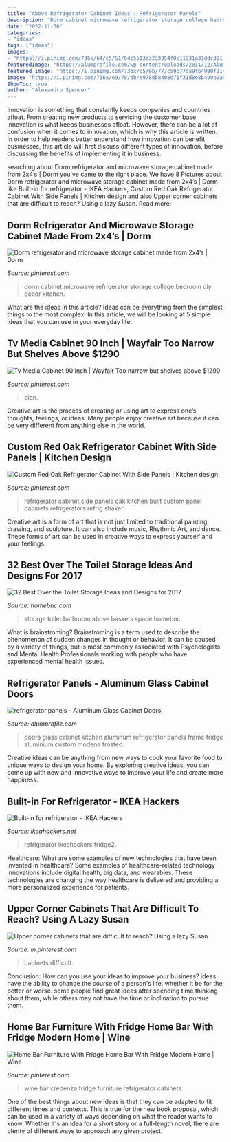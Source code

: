 ```yaml
---
title: "Above Refrigerator Cabinet Ideas : Refrigerator Panels"
description: "Dorm cabinet microwave refrigerator storage college bedroom diy decor kitchen"
date: "2022-11-30"
categories:
- "ideas"
tags: ["ideas"]
images:
- "https://i.pinimg.com/736x/64/c5/51/64c5513e3233954f0c11931a31ddc391.jpg"
featuredImage: "https://alumprofile.com/wp-content/uploads/2011/12/Aluminum-Doors-.jpg"
featured_image: "https://i.pinimg.com/736x/c5/9b/77/c59b77da9fb4990f2142ebdf348634bc.jpg"
image: "https://i.pinimg.com/736x/e9/78/db/e978db8408d71f31d8e8b499b2a8cb3f--side-panels-refrigerator-cabinet.jpg"
ShowToc: true
author: "Alexandro Spencer"
---
```



Innovation is something that constantly keeps companies and countries afloat. From creating new products to servicing the customer base, innovation is what keeps businesses afloat. However, there can be a lot of confusion when it comes to innovation, which is why this article is written. In order to help readers better understand how innovation can benefit businesses, this article will first discuss different types of innovation, before discussing the benefits of implementing it in business.

	

		
searching about Dorm refrigerator and microwave storage cabinet made from 2x4’s | Dorm you've came to the right place. We have 8 Pictures about Dorm refrigerator and microwave storage cabinet made from 2x4’s | Dorm like Built-in for refrigerator - IKEA Hackers, Custom Red Oak Refrigerator Cabinet With Side Panels | Kitchen design and also Upper corner cabinets that are difficult to reach? Using a lazy Susan. Read more:
		
    
## Dorm Refrigerator And Microwave Storage Cabinet Made From 2x4’s | Dorm

<img loading=lazy src="https://i.pinimg.com/736x/c5/9b/77/c59b77da9fb4990f2142ebdf348634bc.jpg" onerror="this.onerror=null;this.src='https://tse3.mm.bing.net/th?id=OIP.3PgBavQVsbBFtewKOwqZ-gHaJ3&amp;pid=15.1';" alt="Dorm refrigerator and microwave storage cabinet made from 2x4’s | Dorm">

_Source: pinterest.com_

>dorm cabinet microwave refrigerator storage college bedroom diy decor kitchen. 

	

What are the ideas in this article?
Ideas can be everything from the simplest things to the most complex. In this article, we will be looking at 5 simple ideas that you can use in your everyday life.

    
## Tv Media Cabinet 90 Inch | Wayfair Too Narrow But Shelves Above $1290

<img loading=lazy src="https://i.pinimg.com/736x/64/c5/51/64c5513e3233954f0c11931a31ddc391.jpg" onerror="this.onerror=null;this.src='https://tse2.mm.bing.net/th?id=OIP.FS9phXvUCHrnQTycjoaFCwHaHa&amp;pid=15.1';" alt="Tv Media Cabinet 90 Inch | Wayfair Too narrow but shelves above $1290">

_Source: pinterest.com_

>dian. 

	

Creative art is the process of creating or using art to express one’s thoughts, feelings, or ideas. Many people enjoy creative art because it can be very different from anything else in the world.

    
## Custom Red Oak Refrigerator Cabinet With Side Panels | Kitchen Design

<img loading=lazy src="https://i.pinimg.com/736x/e9/78/db/e978db8408d71f31d8e8b499b2a8cb3f--side-panels-refrigerator-cabinet.jpg" onerror="this.onerror=null;this.src='https://tse2.mm.bing.net/th?id=OIP.tzyh_wAdWuEO21eeT-FcYQHaOp&amp;pid=15.1';" alt="Custom Red Oak Refrigerator Cabinet With Side Panels | Kitchen design">

_Source: pinterest.com_

>refrigerator cabinet side panels oak kitchen built custom panel cabinets refrigerators refrig shaker. 

	

Creative art is a form of art that is not just limited to traditional painting, drawing, and sculpture. It can also include music, Rhythmic Art, and dance. These forms of art can be used in creative ways to express yourself and your feelings.

    
## 32 Best Over The Toilet Storage Ideas And Designs For 2017

<img loading=lazy src="https://cdn.homebnc.com/homeimg/2017/08/08-over-toilet-storage-ideas-homebnc.jpg" onerror="this.onerror=null;this.src='https://tse4.mm.bing.net/th?id=OIP.NFETbg0ZeecuBueM41vNdwHaLG&amp;pid=15.1';" alt="32 Best Over the Toilet Storage Ideas and Designs for 2017">

_Source: homebnc.com_

>storage toilet bathroom above baskets space homebnc. 

	

What is brainstroming?
Brainstroming is a term used to describe the phenomenon of sudden changes in thought or behavior. It can be caused by a variety of things, but is most commonly associated with Psychologists and Mental Health Professionals working with people who have experienced mental health issues.

    
## Refrigerator Panels - Aluminum Glass Cabinet Doors

<img loading=lazy src="https://alumprofile.com/wp-content/uploads/2011/12/Aluminum-Doors-.jpg" onerror="this.onerror=null;this.src='https://tse3.mm.bing.net/th?id=OIP.jY7Rg9wjZu--hM7pmWI7CgHaJ4&amp;pid=15.1';" alt="refrigerator panels - Aluminum Glass Cabinet Doors">

_Source: alumprofile.com_

>doors glass cabinet kitchen aluminum refrigerator panels frame fridge aluminium custom modena frosted. 

	

Creative ideas can be anything from new ways to cook your favorite food to unique ways to design your home. By exploring creative ideas, you can come up with new and innovative ways to improve your life and create more happiness.

    
## Built-in For Refrigerator - IKEA Hackers

<img loading=lazy src="https://i2.wp.com/ikeahackers.net/wp-content/uploads/2014/06/130429_built_in_fridge2.jpg?fit=550%2C2500" onerror="this.onerror=null;this.src='https://tse4.mm.bing.net/th?id=OIP.l2zfoVqPY0PbBow2sUKiKQHaNJ&amp;pid=15.1';" alt="Built-in for refrigerator - IKEA Hackers">

_Source: ikeahackers.net_

>refrigerator ikeahackers fridge2. 

	

Healthcare: What are some examples of new technologies that have been invented in healthcare?
Some examples of healthcare-related technology innovations include digital health, big data, and wearables. These technologies are changing the way healthcare is delivered and providing a more personalized experience for patients.

    
## Upper Corner Cabinets That Are Difficult To Reach? Using A Lazy Susan

<img loading=lazy src="https://i.pinimg.com/736x/e4/75/62/e47562f6bc69bd7112e87fac18d308f6--corner-cabinets-lazy-susan.jpg" onerror="this.onerror=null;this.src='https://tse2.mm.bing.net/th?id=OIP.S3x_zZCBZ0Z3JO0Zd8940AHaLG&amp;pid=15.1';" alt="Upper corner cabinets that are difficult to reach? Using a lazy Susan">

_Source: in.pinterest.com_

>cabinets difficult. 

	

Conclusion: How can you use your ideas to improve your business?
ideas have the ability to change the course of a person's life. whether it be for the better or worse. some people find great ideas after spending time thinking about them, while others may not have the time or inclination to pursue them.

    
## Home Bar Furniture With Fridge Home Bar With Fridge Modern Home | Wine

<img loading=lazy src="https://i.pinimg.com/736x/c7/14/32/c71432db5d350d69c97c3ab0f56389fb.jpg" onerror="this.onerror=null;this.src='https://tse1.mm.bing.net/th?id=OIP.pjI60gsYZNOUoCxbeQNbJwHaHa&amp;pid=15.1';" alt="Home Bar Furniture With Fridge Home Bar With Fridge Modern Home | Wine">

_Source: pinterest.com_

>wine bar credenza fridge furniture refrigerator cabinets. 

	

One of the best things about new ideas is that they can be adapted to fit different times and contexts. This is true for the new book proposal, which can be used in a variety of ways depending on what the reader wants to know. Whether it's an idea for a short story or a full-length novel, there are plenty of different ways to approach any given project.

